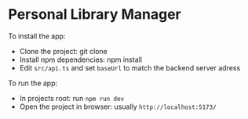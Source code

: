 # Personal Library Manager

To install the app:

- Clone the project: git clone
- Install npm dependencies: npm install
- Edit `src/api.ts` and set `baseUrl` to match the backend server adress

To run the app:

- In projects root: run `npm run dev`
- Open the project in browser: usually `http://localhost:5173/`
